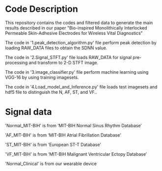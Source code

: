 # Code Description

This repository contains the codes and filtered data to generate the main results described in our paper 
"Bio-inspired Monolithically Interlocked Permeable Skin-Adhesive Electrodes for Wireless Vital Diagnostics"

The code in '1.peak_detection_algorithm.py' file perform peak detection by loading RAW_DATA files to obtain the SDNN value.

The code in '2.Signal_STFT.py' file loads RAW_DATA for signal pre-processing and transform to 2-D STFT image.

The code in '3.image_classifier.py'  file perform machine learning using VGG-16 by using training imagesets.

The code in '4.Load_model_and_Inference.py' file loads test imagesets and hdf5 file to distinguish the N, AF, ST, and VF..


# Signal data 

'Normal_MIT-BIH' is from ‘MIT-BIH Normal Sinus Rhythm Database’

'AF_MIT-BIH' is from ‘MIT-BIH Atrial Fibrillation Database’

'ST_MIT-BIH' is from ‘European ST-T Database’

'VF_MIT-BIH' is from ‘MIT-BIH Malignant Ventricular Ectopy Database’

'Normal_Clinical' is from our wearable device
